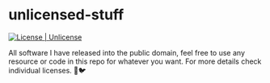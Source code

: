 # unlicensed-stuff

[![License | Unlicense](https://img.shields.io/badge/license-unlicense-blue.svg)](https://github.com/Lydzje/vamp/blob/master/LICENSE)

All software I have released into the public domain, feel free to use any resource or code in this repo for whatever you want. For more details check individual licenses. 💾🐦
